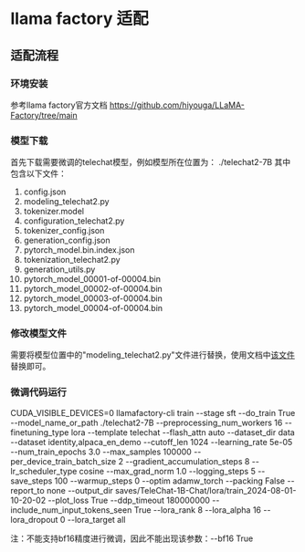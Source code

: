 
# llama factory 适配
## 适配流程

### 环境安装
参考llama factory官方文档
https://github.com/hiyouga/LLaMA-Factory/tree/main 

### 模型下载
首先下载需要微调的telechat模型，例如模型所在位置为：
./telechat2-7B
其中包含以下文件：
1. config.json                 
2. modeling_telechat2.py               
3. tokenizer.model
4. configuration_telechat2.py            
5. tokenizer_config.json
6. generation_config.json      
7. pytorch_model.bin.index.json 
8. tokenization_telechat2.py     
9. generation_utils.py        
10. pytorch_model_00001-of-00004.bin  
11. pytorch_model_00002-of-00004.bin
12. pytorch_model_00003-of-00004.bin
13. pytorch_model_00004-of-00004.bin

### 修改模型文件
需要将模型位置中的"modeling_telechat2.py"文件进行替换，使用文档中[该文件](./modeling_telechat2.py)替换即可。


### 微调代码运行
CUDA_VISIBLE_DEVICES=0 llamafactory-cli train \--stage sft \--do_train True \--model_name_or_path ./telechat2-7B \--preprocessing_num_workers 16 \--finetuning_type lora \--template telechat \--flash_attn auto \--dataset_dir data \--dataset identity,alpaca_en_demo \--cutoff_len 1024 \--learning_rate 5e-05 \--num_train_epochs 3.0 \--max_samples 100000 \--per_device_train_batch_size 2 \--gradient_accumulation_steps 8 \--lr_scheduler_type cosine \--max_grad_norm 1.0 \--logging_steps 5 \--save_steps 100 \--warmup_steps 0 \--optim adamw_torch \--packing False \--report_to none \--output_dir saves/TeleChat-1B-Chat/lora/train_2024-08-01-10-20-02 \--plot_loss True \--ddp_timeout 180000000 \--include_num_input_tokens_seen True \--lora_rank 8 \--lora_alpha 16 \--lora_dropout 0 \--lora_target all  

注：不能支持bf16精度进行微调，因此不能出现该参数：--bf16 True



